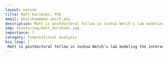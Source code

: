 ```yaml
---
layout: person
title: Matt Karikomi, PhD
email: mkarikom@med.umich.edu
description: Matt is postdoctoral fellow in Joshua Welch's lab modeling the interaction between genomic regulatory grammar and cell fate.  He received his PhD in computational biology from UC Irvine, and BS in ...
img: assets/img/matt_karikomi.jpg
importance: 7
category: Computational Analysis
bio_long: |
 Matt is postdoctoral fellow in Joshua Welch's lab modeling the interaction between genomic regulatory grammar and cell fate.  He received his PhD in computational biology from UC Irvine, and BS in math and genetics from Ohio State.  At home, Matt raises cat-resistant house plants.
---
```

